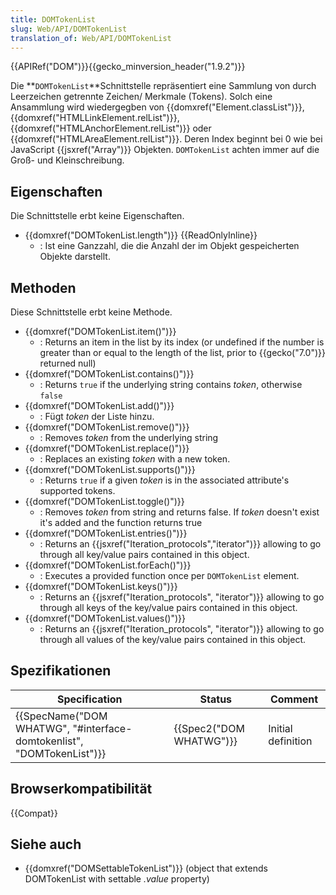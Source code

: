 ```yaml
---
title: DOMTokenList
slug: Web/API/DOMTokenList
translation_of: Web/API/DOMTokenList
---
```

{{APIRef("DOM")}}{{gecko_minversion_header("1.9.2")}}

Die **`DOMTokenList`**Schnittstelle repräsentiert eine Sammlung von durch Leerzeichen getrennte Zeichen/ Merkmale (Tokens). Solch eine Ansammlung wird wiedergegben von {{domxref("Element.classList")}}, {{domxref("HTMLLinkElement.relList")}}, {{domxref("HTMLAnchorElement.relList")}} oder {{domxref("HTMLAreaElement.relList")}}. Deren Index beginnt bei 0 wie bei JavaScript {{jsxref("Array")}} Objekten. `DOMTokenList` achten immer auf die Groß- und Kleinschreibung.

## Eigenschaften

Die Schnittstelle erbt keine Eigenschaften.

- {{domxref("DOMTokenList.length")}} {{ReadOnlyInline}}
  - : Ist eine Ganzzahl, die die Anzahl der im Objekt gespeicherten Objekte darstellt.

## Methoden

Diese Schnittstelle erbt keine Methode.

- {{domxref("DOMTokenList.item()")}}
  - : Returns an item in the list by its index (or undefined if the number is greater than or equal to the length of the list, prior to {{gecko("7.0")}} returned null)
- {{domxref("DOMTokenList.contains()")}}
  - : Returns `true` if the underlying string contains _token_, otherwise `false`
- {{domxref("DOMTokenList.add()")}}
  - : Fügt _token_ der Liste hinzu.
- {{domxref("DOMTokenList.remove()")}}
  - : Removes _token_ from the underlying string
- {{domxref("DOMTokenList.replace()")}}
  - : Replaces an existing _token_ with a new token.
- {{domxref("DOMTokenList.supports()")}}
  - : Returns `true` if a given _token_ is in the associated attribute's supported tokens.
- {{domxref("DOMTokenList.toggle()")}}
  - : Removes _token_ from string and returns false. If _token_ doesn't exist it's added and the function returns true
- {{domxref("DOMTokenList.entries()")}}
  - : Returns an {{jsxref("Iteration_protocols","iterator")}} allowing to go through all key/value pairs contained in this object.
- {{domxref("DOMTokenList.forEach()")}}
  - : Executes a provided function once per `DOMTokenList` element.
- {{domxref("DOMTokenList.keys()")}}
  - : Returns an {{jsxref("Iteration_protocols", "iterator")}} allowing to go through all keys of the key/value pairs contained in this object.
- {{domxref("DOMTokenList.values()")}}
  - : Returns an {{jsxref("Iteration_protocols", "iterator")}} allowing to go through all values of the key/value pairs contained in this object.

## Spezifikationen

| Specification                                                                                | Status                           | Comment            |
| -------------------------------------------------------------------------------------------- | -------------------------------- | ------------------ |
| {{SpecName("DOM WHATWG", "#interface-domtokenlist", "DOMTokenList")}} | {{Spec2("DOM WHATWG")}} | Initial definition |

## Browserkompatibilität

{{Compat}}

## Siehe auch

- {{domxref("DOMSettableTokenList")}} (object that extends DOMTokenList with settable _.value_ property)
